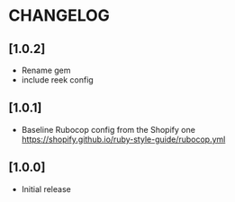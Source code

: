 # CHANGELOG

## [1.0.2]

- Rename gem
- include reek config

## [1.0.1]

- Baseline Rubocop config from the Shopify one https://shopify.github.io/ruby-style-guide/rubocop.yml

## [1.0.0]

- Initial release

